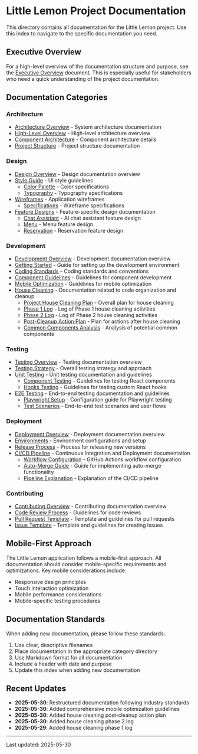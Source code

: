 # Little Lemon Project Documentation

This directory contains all documentation for the Little Lemon project. Use this index to navigate to the specific documentation you need.

## Executive Overview

For a high-level overview of the documentation structure and purpose, see the [Executive Overview](/docs/executive-overview.md) document. This is especially useful for stakeholders who need a quick understanding of the project documentation.

## Documentation Categories

### Architecture
- [Architecture Overview](/docs/architecture/index.md) - System architecture documentation
- [High-Level Overview](/docs/architecture/high-level-overview.md) - High-level architecture overview
- [Component Architecture](/docs/architecture/component-architecture.md) - Component architecture details
- [Project Structure](/docs/architecture/project-structure.md) - Project structure documentation

### Design
- [Design Overview](/docs/design/index.md) - Design documentation overview
- [Style Guide](/docs/design/style-guide/index.md) - UI style guidelines
  - [Color Palette](/docs/design/style-guide/color-palette.md) - Color specifications
  - [Typography](/docs/design/style-guide/typography.md) - Typography specifications
- [Wireframes](/docs/design/wireframes/index.md) - Application wireframes
  - [Specifications](/docs/design/wireframes/specifications.md) - Wireframe specifications
- [Feature Designs](/docs/design/features/index.md) - Feature-specific design documentation
  - [Chat Assistant](/docs/design/features/chat-assistant/index.md) - AI chat assistant feature design
  - [Menu](/docs/design/features/menu/index.md) - Menu feature design
  - [Reservation](/docs/design/features/reservation/index.md) - Reservation feature design

### Development
- [Development Overview](/docs/development/index.md) - Development documentation overview
- [Getting Started](/docs/development/getting-started.md) - Guide for setting up the development environment
- [Coding Standards](/docs/development/coding-standards.md) - Coding standards and conventions
- [Component Guidelines](/docs/development/component-guidelines.md) - Guidelines for component development
- [Mobile Optimization](/docs/development/mobile-optimization.md) - Guidelines for mobile optimization
- [House Cleaning](/docs/development/house-cleaning/index.md) - Documentation related to code organization and cleanup
  - [Project House Cleaning Plan](/docs/development/house-cleaning/project-house-cleaning.md) - Overall plan for house cleaning
  - [Phase 1 Log](/docs/development/house-cleaning/phase1-log.md) - Log of Phase 1 house cleaning activities
  - [Phase 2 Log](/docs/development/house-cleaning/phase2-log.md) - Log of Phase 2 house cleaning activities
  - [Post-Cleanup Action Plan](/docs/development/house-cleaning/post-cleanup-action-plan.md) - Plan for actions after house cleaning
  - [Common Components Analysis](/docs/development/house-cleaning/common-components-analysis.md) - Analysis of potential common components

### Testing
- [Testing Overview](/docs/testing/index.md) - Testing documentation overview
- [Testing Strategy](/docs/testing/testing-strategy.md) - Overall testing strategy and approach
- [Unit Testing](/docs/testing/unit-testing/index.md) - Unit testing documentation and guidelines
  - [Component Testing](/docs/testing/unit-testing/component-testing.md) - Guidelines for testing React components
  - [Hooks Testing](/docs/testing/unit-testing/hooks-testing.md) - Guidelines for testing custom React hooks
- [E2E Testing](/docs/testing/e2e-testing/index.md) - End-to-end testing documentation and guidelines
  - [Playwright Setup](/docs/testing/e2e-testing/playwright-setup.md) - Configuration guide for Playwright testing
  - [Test Scenarios](/docs/testing/e2e-testing/test-scenarios.md) - End-to-end test scenarios and user flows

### Deployment
- [Deployment Overview](/docs/deployment/index.md) - Deployment documentation overview
- [Environments](/docs/deployment/environments.md) - Environment configurations and setup
- [Release Process](/docs/deployment/release-process.md) - Process for releasing new versions
- [CI/CD Pipeline](/docs/deployment/ci-cd-pipeline/index.md) - Continuous Integration and Deployment documentation
  - [Workflow Configuration](/docs/deployment/ci-cd-pipeline/workflow-configuration.md) - GitHub Actions workflow configuration
  - [Auto-Merge Guide](/docs/deployment/ci-cd-pipeline/auto-merge-guide.md) - Guide for implementing auto-merge functionality
  - [Pipeline Explanation](/docs/deployment/ci-cd-pipeline/pipeline-explanation.md) - Explanation of the CI/CD pipeline

### Contributing
- [Contributing Overview](/docs/contributing/index.md) - Contributing documentation overview
- [Code Review Process](/docs/contributing/code-review-process.md) - Guidelines for code reviews
- [Pull Request Template](/docs/contributing/pull-request-template.md) - Template and guidelines for pull requests
- [Issue Template](/docs/contributing/issue-template.md) - Template and guidelines for creating issues

## Mobile-First Approach

The Little Lemon application follows a mobile-first approach. All documentation should consider mobile-specific requirements and optimizations. Key mobile considerations include:

- Responsive design principles
- Touch interaction optimization
- Mobile performance considerations
- Mobile-specific testing procedures

## Documentation Standards

When adding new documentation, please follow these standards:
1. Use clear, descriptive filenames
2. Place documentation in the appropriate category directory
3. Use Markdown format for all documentation
4. Include a header with date and purpose
5. Update this index when adding new documentation

## Recent Updates

- **2025-05-30**: Restructured documentation following industry standards
- **2025-05-30**: Added comprehensive mobile optimization guidelines
- **2025-05-30**: Added house cleaning post-cleanup action plan
- **2025-05-30**: Added house cleaning phase 2 log
- **2025-05-29**: Added house cleaning phase 1 log

---

Last updated: 2025-05-30
